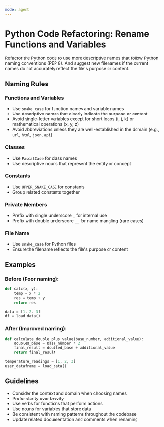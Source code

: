 ```yaml
---
mode: agent
---
```


# Python Code Refactoring: Rename Functions and Variables

Refactor the Python code to use more descriptive names that follow Python naming conventions (PEP 8).
And suggest new filenames if the current names do not accurately reflect the file's purpose or content.

## Naming Rules

### Functions and Variables
- Use `snake_case` for function names and variable names
- Use descriptive names that clearly indicate the purpose or content
- Avoid single-letter variables except for short loops (i, j, k) or mathematical operations (x, y, z)
- Avoid abbreviations unless they are well-established in the domain (e.g., `url`, `html`, `json`, `api`)

### Classes
- Use `PascalCase` for class names
- Use descriptive nouns that represent the entity or concept

### Constants
- Use `UPPER_SNAKE_CASE` for constants
- Group related constants together

### Private Members
- Prefix with single underscore `_` for internal use
- Prefix with double underscore `__` for name mangling (rare cases)

### File Name
- Use `snake_case` for Python files
- Ensure the filename reflects the file's purpose or content

## Examples

### Before (Poor naming):
```python
def calc(x, y):
    temp = x * 2
    res = temp + y
    return res

data = [1, 2, 3]
df = load_data()
```

### After (Improved naming):
```python
def calculate_double_plus_value(base_number, additional_value):
    doubled_base = base_number * 2
    final_result = doubled_base + additional_value
    return final_result

temperature_readings = [1, 2, 3]
user_dataframe = load_data()
```

## Guidelines
- Consider the context and domain when choosing names
- Prefer clarity over brevity
- Use verbs for functions that perform actions
- Use nouns for variables that store data
- Be consistent with naming patterns throughout the codebase
- Update related documentation and comments when renaming